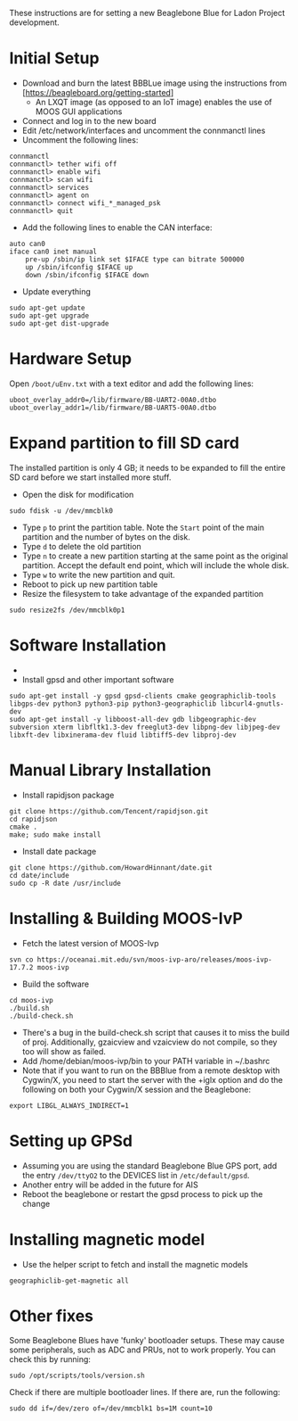 These instructions are for setting a new Beaglebone Blue for Ladon Project development. 

# Initial Setup

* Download and burn the latest BBBLue image using the instructions from [https://beagleboard.org/getting-started]
  * An LXQT image (as opposed to an IoT image) enables the use of MOOS GUI applications
* Connect and log in to the new board
* Edit /etc/network/interfaces and uncomment the connmanctl lines
* Uncomment the following lines:
```
connmanctl
connmanctl> tether wifi off
connmanctl> enable wifi
connmanctl> scan wifi
connmanctl> services
connmanctl> agent on
connmanctl> connect wifi_*_managed_psk
connmanctl> quit
```
* Add the following lines to enable the CAN interface:
```
auto can0
iface can0 inet manual
	pre-up /sbin/ip link set $IFACE type can bitrate 500000 
	up /sbin/ifconfig $IFACE up
	down /sbin/ifconfig $IFACE down
```
* Update everything 
```
sudo apt-get update
sudo apt-get upgrade
sudo apt-get dist-upgrade
```

# Hardware Setup
Open ```/boot/uEnv.txt``` with a text editor and add the following lines:
```
uboot_overlay_addr0=/lib/firmware/BB-UART2-00A0.dtbo
uboot_overlay_addr1=/lib/firmware/BB-UART5-00A0.dtbo
```

# Expand partition to fill SD card

The installed partition is only 4 GB; it needs to be expanded to fill the entire SD card before we start installed more stuff.

* Open the disk for modification
```
sudo fdisk -u /dev/mmcblk0
```
* Type ```p``` to print the partition table. Note the ```Start``` point of the main partition and the number of bytes on the disk. 
* Type ```d``` to delete the old partition
* Type ```n``` to create a new partition starting at the same point as the original partition. Accept the default end point, which will include the whole disk.
* Type ```w``` to write the new partition and quit.
* Reboot to pick up new partition table
* Resize the filesystem to take advantage of the expanded partition
```
sudo resize2fs /dev/mmcblk0p1
```

# Software Installation

* 
* Install gpsd and other important software
```
sudo apt-get install -y gpsd gpsd-clients cmake geographiclib-tools libgps-dev python3 python3-pip python3-geographiclib libcurl4-gnutls-dev
sudo apt-get install -y libboost-all-dev gdb libgeographic-dev subversion xterm libfltk1.3-dev freeglut3-dev libpng-dev libjpeg-dev libxft-dev libxinerama-dev fluid libtiff5-dev libproj-dev 
```

# Manual Library Installation

* Install rapidjson package
```
git clone https://github.com/Tencent/rapidjson.git
cd rapidjson
cmake .
make; sudo make install
```
* Install date package
```
git clone https://github.com/HowardHinnant/date.git
cd date/include
sudo cp -R date /usr/include
```

# Installing & Building MOOS-IvP

* Fetch the latest version of MOOS-Ivp
```
svn co https://oceanai.mit.edu/svn/moos-ivp-aro/releases/moos-ivp-17.7.2 moos-ivp
```
* Build the software
```
cd moos-ivp
./build.sh
./build-check.sh
```
* There's a bug in the build-check.sh script that causes it to miss the build of proj. Additionally, gzaicview and vzaicview do not compile, so they too will show as failed. 
* Add /home/debian/moos-ivp/bin to your PATH variable in ~/.bashrc
* Note that if you want to run on the BBBlue from a remote desktop with Cygwin/X, you need to start the server with the +iglx option and do the following on both your Cygwin/X session and the Beaglebone:
```
export LIBGL_ALWAYS_INDIRECT=1
```

# Setting up GPSd

* Assuming you are using the standard Beaglebone Blue GPS port, add the entry ```/dev/ttyO2``` to the DEVICES list in ```/etc/default/gpsd```.
* Another entry will be added in the future for AIS
* Reboot the beaglebone or restart the gpsd process to pick up the change

# Installing magnetic model

* Use the helper script to fetch and install the magnetic models
```
geographiclib-get-magnetic all
```

# Other fixes
Some Beaglebone Blues have 'funky' bootloader setups. These may cause some peripherals, such as ADC and PRUs, not to work properly. You can check this by running:
```
sudo /opt/scripts/tools/version.sh
```
Check if there are multiple bootloader lines. If there are, run the following:
```
sudo dd if=/dev/zero of=/dev/mmcblk1 bs=1M count=10 
```
